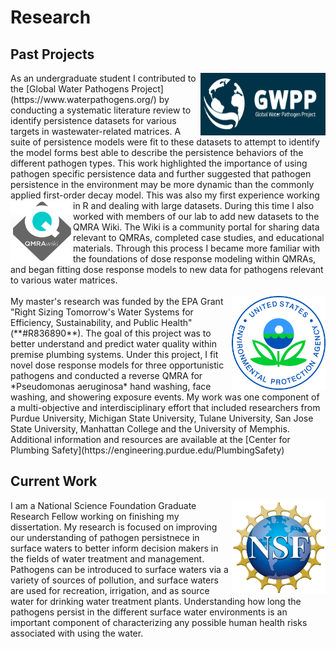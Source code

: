 # Research

## Past Projects
<img align="right" src="/docs/assets/GWPP_Logo.PNG" width="200" height="100" alt="Global Water Pathogen Project Logo and Website Header">
As an undergraduate student I contributed to the [Global Water Pathogens Project](https://www.waterpathogens.org/) by conducting a systematic literature review to identify persistence datasets for various targets in wastewater-related matrices. A suite of persistence models were fit to these datasets to attempt to identify the model forms best able to describe the persistence behaviors of the different pathogen types. This work highlighted the importance of using pathogen specific persistence data and further suggested that pathogen persistence in the environment may be more dynamic than the commonly applied first-order decay model. This was also my first experience working in R and dealing with large datasets.

 <img align="left" src="/docs/assets/old_wiki_logo.PNG"  width="100" height="100" alt="QMRA Wiki Logo">
During this time I also worked with members of our lab to add new datasets to the QMRA Wiki. The Wiki is a community portal for sharing data relevant to QMRAs, completed case studies, and educational materials. Through this process I became more familiar with the foundations of dose response modeling within QMRAs, and began fitting dose response models to new data for pathogens relevant to various water matrices. 
<br>
<br>
<img align="right" src="/docs/assets/EPA_logo.png" width="150" height="150" alt="EPA Logo">
My master's research was funded by the EPA Grant "Right Sizing Tomorrow's Water Systems for Efficiency, Sustainability, and Public Health" (**#R836890**). The goal of this project was to better understand and predict water quality within premise plumbing systems. Under this project, I fit novel dose response models for three opportunistic pathogens and conducted a reverse QMRA for *Pseudomonas aeruginosa* hand washing, face washing, and showering exposure events. My work was one component of a multi-objective and interdisciplinary effort that included researchers from Purdue University, Michigan State University, Tulane University, San Jose State University, Manhattan College and the University of Memphis. Additional information and resources are available at the [Center for Plumbing Safety](https://engineering.purdue.edu/PlumbingSafety)

## Current Work
<img align="right" src="/docs/assets/nsf_logo.png" width="150" height="150" alt="NSF Logo">
I am a National Science Foundation Graduate Research Fellow working on finishing my dissertation. My research is focused on improving our understanding of pathogen persistnece in surface waters to better inform decision makers in the fields of water treatment and management. Pathogens can be introduced to surface waters via a variety of sources of pollution, and surface waters are used for recreation, irrigation, and as source water for drinking water treatment plants. Understanding how long the pathogens persist in the different surface water environments is an important component of characterizing any possible human health risks associated with using the water. 
